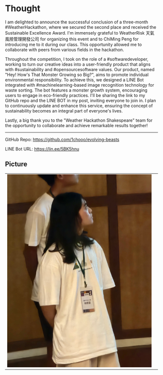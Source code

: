 # Thought 

I am delighted to announce the successful conclusion of a three-month #WeatherHackathon, where we secured the second place and received the Sustainable Excellence Award. I'm immensely grateful to WeatherRisk 天氣風險管理開發公司 for organizing this event and to ChiMing Peng for introducing me to it during our class. This opportunity allowed me to collaborate with peers from various fields in the hackathon.

Throughout the competition, I took on the role of a #softwaredeveloper, working to turn our creative ideas into a user-friendly product that aligns with #sustainability and #opensourcesoftware values. Our product, named "Hey! How's That Monster Growing so Big?", aims to promote individual environmental responsibility. To achieve this, we designed a LINE Bot integrated with #machinelearning-based image recognition technology for waste sorting. The bot features a monster growth system, encouraging users to engage in eco-friendly practices. I'll be sharing the link to my GitHub repo and the LINE BOT in my post, inviting everyone to join in. I plan to continuously update and enhance this service, ensuring the concept of sustainability becomes an integral part of everyone's lives.

Lastly, a big thank you to the "Weather Hackathon Shakespeare" team for the opportunity to collaborate and achieve remarkable results together!

---

GitHub Repo: https://github.com/1chooo/evolving-beasts

LINE Bot URL: https://lin.ee/5BK5hnu

Picture
---

| | |
|-|-|
|![Thought](imgs/thought_01.jpg)| |